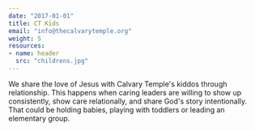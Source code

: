 ```yaml
---
date: "2017-01-01"
title: CT Kids
email: "info@thecalvarytemple.org"
weight: 5
resources:
- name: header
  src: "childrens.jpg"
---
```


We share the love of Jesus with Calvary Temple's kiddos through relationship. This happens when caring leaders are willing to show up consistently, show care relationally, and share God's story intentionally. That could be holding babies, playing with toddlers or leading an elementary group. 

